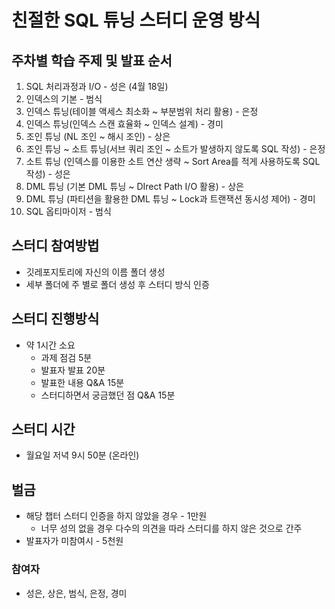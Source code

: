 # 친절한 SQL 튜닝 스터디 운영 방식

## 주차별 학습 주제 및 발표 순서

1. SQL 처리과정과 I/O - 성은 (4월 18일)
2. 인덱스의 기본 - 범식
3. 인덱스 튜닝(테이블 액세스 최소화 ~ 부분범위 처리 활용) - 은정
4. 인덱스 튜닝(인덱스 스캔 효율화 ~ 인덱스 설계) - 경미
5. 조인 튜닝 (NL 조인 ~ 해시 조인) - 상은
6. 조인 튜닝 ~ 소트 튜닝(서브 쿼리 조인 ~ 소트가 발생하지 않도록 SQL 작성) - 은정
7. 소트 튜닝 (인덱스를 이용한 소트 연산 생략 ~ Sort Area를 적게 사용하도록 SQL 작성) - 성은
8. DML 튜닝 (기본 DML 튜닝 ~ DIrect Path I/O 활용) - 상은
9. DML 튜닝 (파티션을 활용한 DML 튜닝 ~ Lock과 트랜잭션 동시성 제어) - 경미
10. SQL 옵티마이저 - 범식

## 스터디 참여방법

- 깃레포지토리에 자신의 이름 폴더 생성
- 세부 폴더에 주 별로 폴더 생성 후 스터디 방식 인증

## 스터디 진행방식

- 약 1시간 소요
    - 과제 점검 5분
    - 발표자 발표 20분
    - 발표한 내용 Q&A 15분
    - 스터디하면서 궁금했던 점 Q&A 15분

## 스터디 시간

- 월요일 저녁 9시 50분 (온라인)

## 벌금

- 해당 챕터 스터디 인증을 하지 않았을 경우 - 1만원
    - 너무 성의 없을 경우 다수의 의견을 따라 스터디를 하지 않은 것으로 간주
- 발표자가 미참여시 - 5천원

### 참여자

- 성은, 상은, 범식, 은정, 경미

